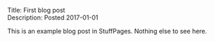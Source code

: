 Title: First blog post                                                         
Description: Posted 2017-01-01                                                 
                                                                               
This is an example blog post in StuffPages. Nothing else to see here.
